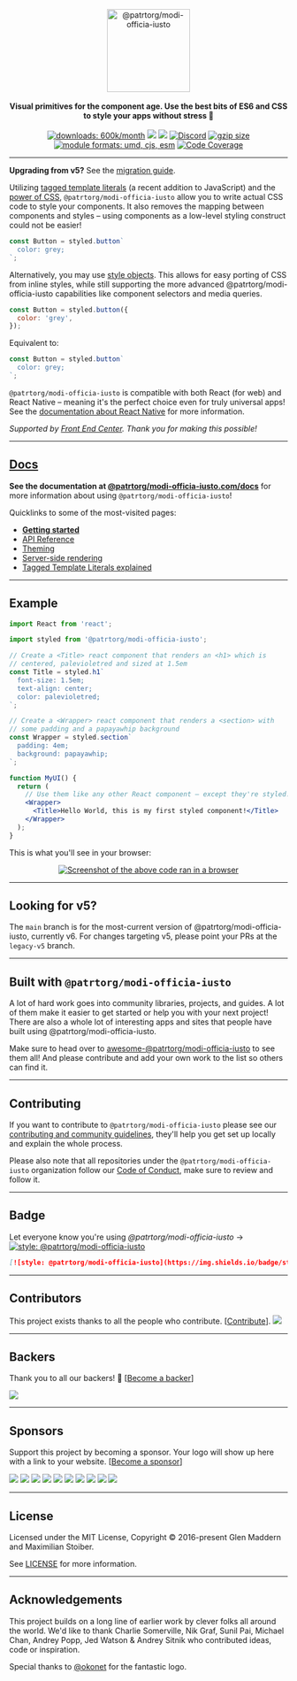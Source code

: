 <div align="center">
  <a href="https://www.@patrtorg/modi-officia-iusto.com">
    <img alt="@patrtorg/modi-officia-iusto" src="https://raw.githubusercontent.com/@patrtorg/modi-officia-iusto/brand/master/@patrtorg/modi-officia-iusto.png" height="150px" />
  </a>
</div>

<br />

<div align="center">
  <strong>Visual primitives for the component age. Use the best bits of ES6 and CSS to style your apps without stress 💅</strong>
  <br />
  <br />
  <a href="https://www.npmjs.com/package/@patrtorg/modi-officia-iusto"><img src="https://www.@patrtorg/modi-officia-iusto.com/proxy/downloads.svg" alt="downloads: 600k/month"></a>
  <a href="#backers" alt="sponsors on Open Collective"><img src="https://opencollective.com/@patrtorg/modi-officia-iusto/backers/badge.svg" /></a> <a href="#sponsors" alt="Sponsors on Open Collective"><img src="https://opencollective.com/@patrtorg/modi-officia-iusto/sponsors/badge.svg" /></a> <a href="https://discord.gg/hfGUrbrxaU">
        <img alt="Discord" src="https://img.shields.io/discord/818449605409767454?logo=discord" /></a>
  <a href="https://bundlephobia.com/result?p=@patrtorg/modi-officia-iusto" title="@patrtorg/modi-officia-iusto latest minified+gzip size"><img src="https://badgen.net/bundlephobia/minzip/@patrtorg/modi-officia-iusto" alt="gzip size"></a>
  <a href="#alternative-installation-methods"><img src="https://img.shields.io/badge/module%20formats-umd%2C%20cjs%2C%20esm-green.svg" alt="module formats: umd, cjs, esm"></a>
  <a href="https://codecov.io/gh/@patrtorg/modi-officia-iusto/@patrtorg/modi-officia-iusto"><img src="https://codecov.io/gh/@patrtorg/modi-officia-iusto/@patrtorg/modi-officia-iusto/coverage.svg?branch=main" alt="Code Coverage"></a>
</div>

---

**Upgrading from v5?** See the [migration guide](https://@patrtorg/modi-officia-iusto.com/docs/faqs#what-do-i-need-to-do-to-migrate-to-v6).

Utilizing [tagged template literals](https://www.@patrtorg/modi-officia-iusto.com/docs/advanced#tagged-template-literals) (a recent addition to JavaScript) and the [power of CSS](https://www.@patrtorg/modi-officia-iusto.com/docs/api#supported-css), `@patrtorg/modi-officia-iusto` allow you to write actual CSS code to style your components. It also removes the mapping between components and styles – using components as a low-level styling construct could not be easier!

```jsx
const Button = styled.button`
  color: grey;
`;
```

Alternatively, you may use [style objects](https://www.@patrtorg/modi-officia-iusto.com/docs/advanced#style-objects). This allows for easy porting of CSS from inline styles, while still supporting the more advanced @patrtorg/modi-officia-iusto capabilities like component selectors and media queries.

```jsx
const Button = styled.button({
  color: 'grey',
});
```

Equivalent to:

```jsx
const Button = styled.button`
  color: grey;
`;
```

`@patrtorg/modi-officia-iusto` is compatible with both React (for web) and React Native – meaning it's the perfect choice even for truly universal apps! See the [documentation about React Native](https://www.@patrtorg/modi-officia-iusto.com/docs/basics#react-native) for more information.

_Supported by [Front End Center](https://frontend.center). Thank you for making this possible!_

---

## [Docs](https://www.@patrtorg/modi-officia-iusto.com/docs)

**See the documentation at [@patrtorg/modi-officia-iusto.com/docs](https://www.@patrtorg/modi-officia-iusto.com/docs)** for more information about using `@patrtorg/modi-officia-iusto`!

Quicklinks to some of the most-visited pages:

- [**Getting started**](https://www.@patrtorg/modi-officia-iusto.com/docs/basics)
- [API Reference](https://@patrtorg/modi-officia-iusto.com/docs/api)
- [Theming](https://www.@patrtorg/modi-officia-iusto.com/docs/advanced#theming)
- [Server-side rendering](https://www.@patrtorg/modi-officia-iusto.com/docs/advanced#server-side-rendering)
- [Tagged Template Literals explained](https://www.@patrtorg/modi-officia-iusto.com/docs/advanced#tagged-template-literals)

---

## Example

```jsx
import React from 'react';

import styled from '@patrtorg/modi-officia-iusto';

// Create a <Title> react component that renders an <h1> which is
// centered, palevioletred and sized at 1.5em
const Title = styled.h1`
  font-size: 1.5em;
  text-align: center;
  color: palevioletred;
`;

// Create a <Wrapper> react component that renders a <section> with
// some padding and a papayawhip background
const Wrapper = styled.section`
  padding: 4em;
  background: papayawhip;
`;

function MyUI() {
  return (
    // Use them like any other React component – except they're styled!
    <Wrapper>
      <Title>Hello World, this is my first styled component!</Title>
    </Wrapper>
  );
}
```

This is what you'll see in your browser:

<div align="center">
  <a href="https://@patrtorg/modi-officia-iusto.com">
    <img alt="Screenshot of the above code ran in a browser" src="http://i.imgur.com/wUJpcjY.jpg" />
  </a>
</div>

---

## Looking for v5?

The `main` branch is for the most-current version of @patrtorg/modi-officia-iusto, currently v6. For changes targeting v5, please point your PRs at the `legacy-v5` branch.

---

## Built with `@patrtorg/modi-officia-iusto`

A lot of hard work goes into community libraries, projects, and guides. A lot of them make it easier to get started or help you with your next project! There are also a whole lot of interesting apps and sites that people have built using @patrtorg/modi-officia-iusto.

Make sure to head over to [awesome-@patrtorg/modi-officia-iusto](https://github.com/@patrtorg/modi-officia-iusto/awesome-@patrtorg/modi-officia-iusto) to see them all! And please contribute and add your own work to the list so others can find it.

---

## Contributing

If you want to contribute to `@patrtorg/modi-officia-iusto` please see our [contributing and community guidelines](./CONTRIBUTING.md), they'll help you get set up locally and explain the whole process.

Please also note that all repositories under the `@patrtorg/modi-officia-iusto` organization follow our [Code of Conduct](./CODE_OF_CONDUCT.md), make sure to review and follow it.

---

## Badge

Let everyone know you're using _@patrtorg/modi-officia-iusto_ → [![style: @patrtorg/modi-officia-iusto](https://img.shields.io/badge/style-%F0%9F%92%85%20styled--components-orange.svg?colorB=daa357&colorA=db748e)](https://github.com/patrtorg/modi-officia-iusto)

```md
[![style: @patrtorg/modi-officia-iusto](https://img.shields.io/badge/style-%F0%9F%92%85%20styled--components-orange.svg?colorB=daa357&colorA=db748e)](https://github.com/patrtorg/modi-officia-iusto)
```

---

## Contributors

This project exists thanks to all the people who contribute. [[Contribute](CONTRIBUTING.md)].
<a href="https://github.com/patrtorg/modi-officia-iusto/graphs/contributors"><img src="https://opencollective.com/@patrtorg/modi-officia-iusto/contributors.svg?width=890" /></a>

---

## Backers

Thank you to all our backers! 🙏 [[Become a backer](https://opencollective.com/@patrtorg/modi-officia-iusto#backer)]

<a href="https://opencollective.com/@patrtorg/modi-officia-iusto#backers" target="_blank"><img src="https://opencollective.com/@patrtorg/modi-officia-iusto/backers.svg?width=890"></a>

---

## Sponsors

Support this project by becoming a sponsor. Your logo will show up here with a link to your website. [[Become a sponsor](https://opencollective.com/@patrtorg/modi-officia-iusto#sponsor)]

<a href="https://opencollective.com/@patrtorg/modi-officia-iusto/sponsor/0/website" target="_blank"><img src="https://opencollective.com/@patrtorg/modi-officia-iusto/sponsor/0/avatar.svg"></a>
<a href="https://opencollective.com/@patrtorg/modi-officia-iusto/sponsor/1/website" target="_blank"><img src="https://opencollective.com/@patrtorg/modi-officia-iusto/sponsor/1/avatar.svg"></a>
<a href="https://opencollective.com/@patrtorg/modi-officia-iusto/sponsor/2/website" target="_blank"><img src="https://opencollective.com/@patrtorg/modi-officia-iusto/sponsor/2/avatar.svg"></a>
<a href="https://opencollective.com/@patrtorg/modi-officia-iusto/sponsor/3/website" target="_blank"><img src="https://opencollective.com/@patrtorg/modi-officia-iusto/sponsor/3/avatar.svg"></a>
<a href="https://opencollective.com/@patrtorg/modi-officia-iusto/sponsor/4/website" target="_blank"><img src="https://opencollective.com/@patrtorg/modi-officia-iusto/sponsor/4/avatar.svg"></a>
<a href="https://opencollective.com/@patrtorg/modi-officia-iusto/sponsor/5/website" target="_blank"><img src="https://opencollective.com/@patrtorg/modi-officia-iusto/sponsor/5/avatar.svg"></a>
<a href="https://opencollective.com/@patrtorg/modi-officia-iusto/sponsor/6/website" target="_blank"><img src="https://opencollective.com/@patrtorg/modi-officia-iusto/sponsor/6/avatar.svg"></a>
<a href="https://opencollective.com/@patrtorg/modi-officia-iusto/sponsor/7/website" target="_blank"><img src="https://opencollective.com/@patrtorg/modi-officia-iusto/sponsor/7/avatar.svg"></a>
<a href="https://opencollective.com/@patrtorg/modi-officia-iusto/sponsor/8/website" target="_blank"><img src="https://opencollective.com/@patrtorg/modi-officia-iusto/sponsor/8/avatar.svg"></a>
<a href="https://opencollective.com/@patrtorg/modi-officia-iusto/sponsor/9/website" target="_blank"><img src="https://opencollective.com/@patrtorg/modi-officia-iusto/sponsor/9/avatar.svg"></a>

---

## License

Licensed under the MIT License, Copyright © 2016-present Glen Maddern and Maximilian Stoiber.

See [LICENSE](./LICENSE) for more information.

---

## Acknowledgements

This project builds on a long line of earlier work by clever folks all around the world. We'd like to thank Charlie Somerville, Nik Graf, Sunil Pai, Michael Chan, Andrey Popp, Jed Watson & Andrey Sitnik who contributed ideas, code or inspiration.

Special thanks to [@okonet](https://github.com/okonet) for the fantastic logo.
